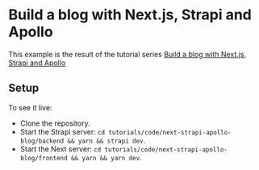 # Build a blog with Next.js, Strapi and Apollo

This example is the result of the tutorial series [Build a blog with Next.js, Strapi and Apollo
](https://strapi.io/blog/build-a-blog-with-next-react-js-strapi-and-apollo)

## Setup

To see it live:

- Clone the repository.
- Start the Strapi server: `cd tutorials/code/next-strapi-apollo-blog/backend && yarn && strapi dev`.
- Start the Next server: `cd tutorials/code/next-strapi-apollo-blog/frontend && yarn && yarn dev`.
